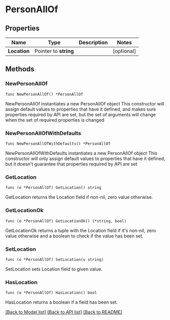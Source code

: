 # PersonAllOf

## Properties

Name | Type | Description | Notes
------------ | ------------- | ------------- | -------------
**Location** | Pointer to **string** |  | [optional] 

## Methods

### NewPersonAllOf

`func NewPersonAllOf() *PersonAllOf`

NewPersonAllOf instantiates a new PersonAllOf object
This constructor will assign default values to properties that have it defined,
and makes sure properties required by API are set, but the set of arguments
will change when the set of required properties is changed

### NewPersonAllOfWithDefaults

`func NewPersonAllOfWithDefaults() *PersonAllOf`

NewPersonAllOfWithDefaults instantiates a new PersonAllOf object
This constructor will only assign default values to properties that have it defined,
but it doesn't guarantee that properties required by API are set

### GetLocation

`func (o *PersonAllOf) GetLocation() string`

GetLocation returns the Location field if non-nil, zero value otherwise.

### GetLocationOk

`func (o *PersonAllOf) GetLocationOk() (*string, bool)`

GetLocationOk returns a tuple with the Location field if it's non-nil, zero value otherwise
and a boolean to check if the value has been set.

### SetLocation

`func (o *PersonAllOf) SetLocation(v string)`

SetLocation sets Location field to given value.

### HasLocation

`func (o *PersonAllOf) HasLocation() bool`

HasLocation returns a boolean if a field has been set.


[[Back to Model list]](../README.md#documentation-for-models) [[Back to API list]](../README.md#documentation-for-api-endpoints) [[Back to README]](../README.md)


